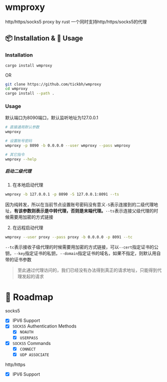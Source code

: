 # wmproxy
http/https/socks5 proxy by rust
一个同时支持http/https/socks5的代理


## 📦 Installation & 🏃 Usage

### Installation

```bash
cargo install wmproxy
```

OR

```bash
git clone https://github.com/tickbh/wmproxy
cd wmproxy
cargo install --path .
```

### Usage
默认端口为8090端口，默认监听地址为127.0.0.1
```bash
# 直接通用默认参数
wmproxy

# 设置账号密码
wmproxy -p 8090 -b 0.0.0.0 --user wmproxy --pass wmproxy

# 其它指令
wmproxy --help
```

##### 启动二级代理
1. 在本地启动代理
```bash
wmproxy -b 127.0.0.1 -p 8090 -S 127.0.0.1:8091 --ts
```
因为纯转发，所以在当前节点设置账号密码没有意义`-S`表示连接到的二级代理地址，**有该参数则表示是中转代理，否则是末端代理。**```--ts```表示连接父级代理的时候需要用加密的方式链接

2. 在远程启动代理
```bash
wmproxy --user proxy --pass proxy -b 0.0.0.0 -p 8091 --tc
```
```--tc```表示接收子级代理的时候需要用加密的方式链接，可以```--cert```指定证书的公钥，```--key```指定证书的私钥，```--domain```指定证书的域名，如果不指定，则默认用自带的证书参数
> 至此通过代理访问的，我们已经没有办法得到真正的请求地址，只能得到代理发起的请求

# 🚥 Roadmap
socks5
- [x] IPV6 Support
- [x] `SOCKS5` Authentication Methods
  - [x] `NOAUTH`
  - [x] `USERPASS`
- [x] `SOCKS5` Commands
  - [x] `CONNECT`
  - [x] `UDP ASSOCIATE`

http/https
- [x] IPV6 Support
